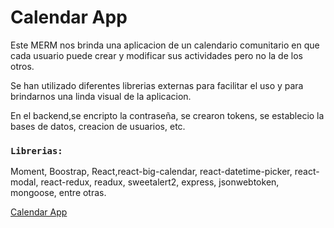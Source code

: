 # Calendar App

Este MERM nos brinda una aplicacion de un calendario comunitario en que cada usuario puede crear y modificar sus actividades pero no la de los otros.

Se han utilizado diferentes librerias externas para facilitar el uso y para brindarnos una linda visual de la aplicacion.

En el backend,se encripto la contraseña, se crearon tokens, se establecio la bases de datos, creacion de usuarios, etc.

### `Librerias:`

Moment, Boostrap, React,react-big-calendar, react-datetime-picker, react-modal, react-redux, readux, sweetalert2, express, jsonwebtoken, mongoose, entre otras.

[Calendar App](https://calendarapp-psn6pxre6-mati69lbt.vercel.app/login)
